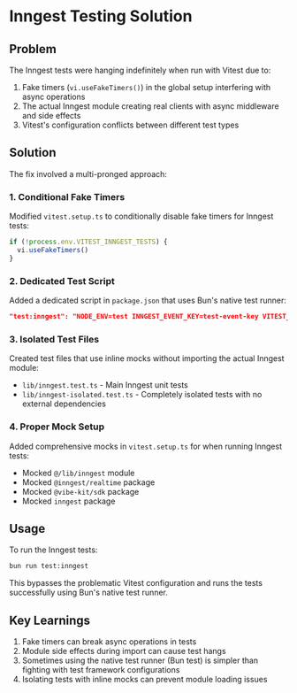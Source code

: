 # Inngest Testing Solution

## Problem
The Inngest tests were hanging indefinitely when run with Vitest due to:
1. Fake timers (`vi.useFakeTimers()`) in the global setup interfering with async operations
2. The actual Inngest module creating real clients with async middleware and side effects
3. Vitest's configuration conflicts between different test types

## Solution
The fix involved a multi-pronged approach:

### 1. Conditional Fake Timers
Modified `vitest.setup.ts` to conditionally disable fake timers for Inngest tests:
```typescript
if (!process.env.VITEST_INNGEST_TESTS) {
  vi.useFakeTimers()
}
```

### 2. Dedicated Test Script
Added a dedicated script in `package.json` that uses Bun's native test runner:
```json
"test:inngest": "NODE_ENV=test INNGEST_EVENT_KEY=test-event-key VITEST_INNGEST_TESTS=true bun test lib/inngest.test.ts lib/inngest-isolated.test.ts --timeout=5000"
```

### 3. Isolated Test Files
Created test files that use inline mocks without importing the actual Inngest module:
- `lib/inngest.test.ts` - Main Inngest unit tests
- `lib/inngest-isolated.test.ts` - Completely isolated tests with no external dependencies

### 4. Proper Mock Setup
Added comprehensive mocks in `vitest.setup.ts` for when running Inngest tests:
- Mocked `@/lib/inngest` module
- Mocked `@inngest/realtime` package
- Mocked `@vibe-kit/sdk` package
- Mocked `inngest` package

## Usage
To run the Inngest tests:
```bash
bun run test:inngest
```

This bypasses the problematic Vitest configuration and runs the tests successfully using Bun's native test runner.

## Key Learnings
1. Fake timers can break async operations in tests
2. Module side effects during import can cause test hangs
3. Sometimes using the native test runner (Bun test) is simpler than fighting with test framework configurations
4. Isolating tests with inline mocks can prevent module loading issues